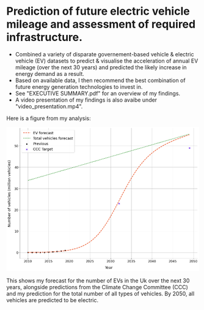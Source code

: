 # Prediction of future electric vehicle mileage and assessment of required infrastructure.

- Combined a variety of disparate governement-based vehicle & electric vehicle (EV) datasets to predict & visualise the acceleration of annual EV mileage (over the next 30 years) and predicted the likely increase in energy demand as a result. 
- Based on available data, I then recommend the best combination of future energy generation technologies to invest in.
- See "EXECUTIVE SUMMARY.pdf" for an overview of my findings.
- A video presentation of my findings is also avaibe under "video_presentation.mp4".

Here is a figure from my analysis:

![image](https://github.com/jackmillichamp/ev-predictions/blob/main/ev_nums_prediction.png)

This shows my forecast for the number of EVs in the Uk over the next 30 years, alongside predictions from the Climate Change Committee (CCC) and my prediction for the total number of all types of vehicles. By 2050, all vehicles are predicted to be electric.
